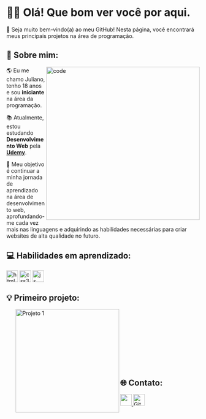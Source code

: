 <h1>👋🏻 Olá! Que bom ver você por aqui.</h1>
<p>🎉 Seja muito bem-vindo(a) ao meu GitHub! Nesta página, você encontrará meus principais projetos na área de programação.</p> 

<h2>👾 Sobre mim: </h2>
<img src="https://i.pinimg.com/originals/7d/07/a2/7d07a255678962d30d8717dcf5dbd266.gif" min-width="400px" max-width="400px" width="400px" align="right" alt="code">
<p align="left">🌎 Eu me chamo Juliano, tenho 18 anos e sou <strong>iniciante</strong> na área da programação.</p>
<p align="left">📚 Atualmente, estou estudando <strong>Desenvolvimento Web</strong> pela <strong><a href="https://github.com/zJuliano#-ol%C3%A1-que-bom-ver-voc%C3%AA-por-aqui" target="_blank">Udemy</a></strong>.</p>
<p align="left">🚀 Meu objetivo é continuar a minha jornada de aprendizado na área de desenvolvimento web, aprofundando-me cada vez mais nas linguagens e adquirindo as habilidades necessárias para criar websites de alta qualidade no futuro.</p>

<h2>💻 Habilidades em aprendizado: </h2>
<p>
<img align="center" alt="html5" src="https://img.shields.io/badge/HTML5-E34F26?style=for-the-badge&logo=html5&logoColor=white" height=30/>
<img align="center" alt="css3" src="https://img.shields.io/badge/CSS3-1572B6?style=for-the-badge&logo=css3&logoColor=white" height=30/>
<img align="center" alt="js" src="https://img.shields.io/badge/JavaScript-F7DF1E?style=for-the-badge&logo=javascript&logoColor=black" height=30/> 
</p>


<h2>💡 Primeiro projeto: </h2>
<p>
    <ul>
        <a href="https://zjuliano.github.io/Projeto-Anna-Bella/campanhas-publicitarias.html" target="_blank">
            <img src="https://i.postimg.cc/BQTWfK3f/image.png" min-width="270px" max-width="270px" width="270px" align="left" alt="Projeto 1">
        </a>
        <br>
        <br>
        <br>
        <br>
        <br>
        <br>
        <br>
    </ul>
</p>
<br>

<!-- Início da seção "Contato" -->
<h2>🌐 Contato: </h2>
<p>
<a href="https://discord.gg/ncZUjPgfuB"><img src="https://img.shields.io/badge/Discord-7289DA?style=for-the-badge&logo=discord&logoColor=white" target="_blank" height=30> </a>
<a href="https://github.com/zJuliano" target="_blank"><img alt="Github" src="https://img.shields.io/badge/GitHub-%2312100E.svg?&style=for-the-badge&logo=Github&logoColor=white" target="_blank" height=30 /></a>
</p>
<!-- Fim da seção "Contato" -->
